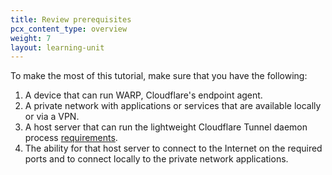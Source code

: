 ```yaml
---
title: Review prerequisites
pcx_content_type: overview
weight: 7
layout: learning-unit
---
```


To make the most of this tutorial, make sure that you have the following:

1. A device that can run WARP, Cloudflare's endpoint agent.
2. A private network with applications or services that are available locally or via a VPN.
3. A host server that can run the lightweight Cloudflare Tunnel daemon process [requirements](/cloudflare-one/connections/connect-networks/downloads/system-requirements/).
4. The ability for that host server to connect to the Internet on the required ports and to connect locally to the private network applications.